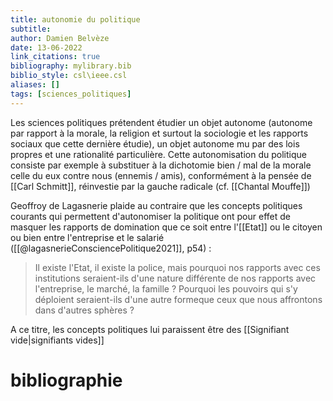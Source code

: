```yaml
---
title: autonomie du politique
subtitle:
author: Damien Belvèze
date: 13-06-2022
link_citations: true
bibliography: mylibrary.bib
biblio_style: csl\ieee.csl
aliases: []
tags: [sciences_politiques]
---
```


Les sciences politiques prétendent étudier un objet autonome (autonome par rapport à la morale, la religion et surtout la sociologie et les rapports sociaux que cette dernière étudie), un objet autonome mu par des lois propres et une rationalité particulière. Cette autonomisation du politique consiste par exemple à substituer à la dichotomie bien / mal de la morale celle du eux contre nous (ennemis / amis), conformément à la pensée de [[Carl Schmitt]], réinvestie par la gauche radicale (cf. [[Chantal Mouffe]]) 

Geoffroy de Lagasnerie plaide au contraire que les concepts politiques courants qui permettent d'autonomiser la politique ont pour effet de masquer les rapports de domination que ce soit entre l'[[Etat]] ou le citoyen ou bien entre l'entreprise et le salarié ([[@lagasnerieConsciencePolitique2021]], p54) : 

> Il existe l'Etat, il existe la police, mais pourquoi nos rapports avec ces institutions seraient-ils d'une nature différente de nos rapports avec l'entreprise, le marché, la famille ? Pourquoi les pouvoirs qui s'y déploient seraient-ils d'une autre formeque ceux que nous affrontons dans d'autres sphères ?

A ce titre, les concepts politiques lui paraissent être des [[Signifiant vide|signifiants vides]]



# bibliographie

